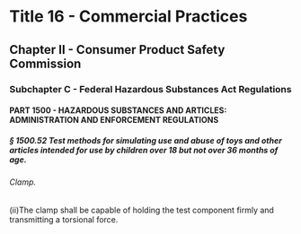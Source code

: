 
# Title 16 - Commercial Practices
## Chapter II - Consumer Product Safety Commission
### Subchapter C - Federal Hazardous Substances Act Regulations
#### PART 1500 - HAZARDOUS SUBSTANCES AND ARTICLES: ADMINISTRATION AND ENFORCEMENT REGULATIONS
##### § 1500.52 Test methods for simulating use and abuse of toys and other articles intended for use by children over 18 but not over 36 months of age.
###### Clamp.

(ii)The clamp shall be capable of holding the test component firmly and transmitting a torsional force.
